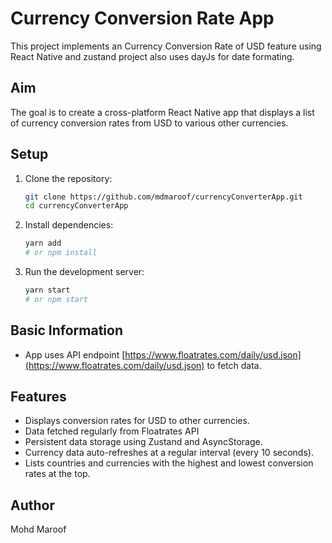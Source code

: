 # Currency Conversion Rate App

This project implements an Currency Conversion Rate of USD feature using React Native and zustand project also uses dayJs for date formating.

## Aim

The goal is to create a cross-platform React Native app that displays a list of currency conversion rates from USD to various other currencies.

## Setup

1. Clone the repository:

   ```bash
   git clone https://github.com/mdmaroof/currencyConverterApp.git
   cd currencyConverterApp
   ```

2. Install dependencies:

   ```bash
   yarn add
   # or npm install
   ```

3. Run the development server:

   ```bash
   yarn start
   # or npm start
   ```

## Basic Information

- App uses API endpoint [https://www.floatrates.com/daily/usd.json](https://www.floatrates.com/daily/usd.json) to fetch data.

## Features

- Displays conversion rates for USD to other currencies.
- Data fetched regularly from Floatrates API
- Persistent data storage using Zustand and AsyncStorage.
- Currency data auto-refreshes at a regular interval (every 10 seconds).
- Lists countries and currencies with the highest and lowest conversion rates at the top.

## Author

Mohd Maroof
